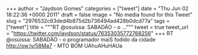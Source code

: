
+++
author = "Jaydson Gomes"
categories = ["tweet"]
date = "Thu Jun 02 18:22:36 +0000 2011"
draft = false
image = "No media found for this Tweet"
slug = "2976532c63ded4b875d2b736494ad428b0dcd77a"
tags = ["tweet"]
title = """RT @osuissa: SABADÃO - o ..."""
tweet = true
tweet_url = "https://twitter.com/jaydson/status/76353035772768256"
+++
RT @osuissa: SABADÃO - o programador maiS fodido da cidade http://ow.ly/58Ma7 - MTO BOM UAhuAHuHAUa
